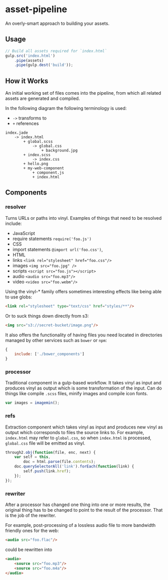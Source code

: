 # asset-pipeline

An overly-smart approach to building your assets.

## Usage

```javascript
// Build all assets required for `index.html`
gulp.src('index.html')
	.pipe(assets)
	.pipe(gulp.dest('build'));
```

## How it Works

An initial working set of files comes into the pipeline, from which all related assets are generated and compiled.

In the following diagram the following terminology is used:

 * `->` transforms to
 * `+` references

```
index.jade
	-> index.html
		+ global.scss
			-> global.css
				+ background.jpg
		+ index.scss
			-> index.css
		+ hello.png
		+ my-web-component
			+ component.js
			+ index.html
```

## Components

### resolver

Turns URLs or paths into vinyl. Examples of things that need to be resolved include:

 * JavaScript
  * require statements `require('foo.js')`
 * CSS
  * import statements `@import url('foo.css')`,
 * HTML
  * links `<link rel="stylesheet" href="foo.css"/>`
  * images `<img src="foo.jpg" />`
  * scripts `<script src="foo.js"></script>`
  * audio `<audio src="foo.mp3"/>`
  * video `<video src="foo.webm"/>`

Using the vinyl-* family offers sometimes interesting effects like being able to use globs:

```html
<link rel="stylesheet" type="text/css" href="styles/**"/>
```

Or to suck things down directly from s3:

```html
<img src="s3://secret-bucket/image.png"/>
```

It also offers the functionality of having files you need located in directories managed by other services such as `bower` or `npm`:

```javascript
{
	include: ['./bower_components']
}
```

### processor

Traditional component in a gulp-based workflow. It takes vinyl as input and produces vinyl as output which is some transformation of the input. Can do things like compile `.scss` files, minify images and compile icon fonts.

```javascript
var images = imagemin();
```

### refs

Extraction component which takes vinyl as input and produces new vinyl as output which corresponds to files the source links to. For example, `index.html` may refer to `global.css`, so when `index.html` is processed, `global.css` file will be emitted as vinyl.

```javascript
through2.obj(function(file, enc, next) {
	var self = this,
		doc = html.parse(file.contents);
	doc.querySelectorAll('link').forEach(function(link) {
		self.push(link.href);
	});
});
```

### rewriter

After a processor has changed one thing into one or more results, the original thing has to be changed to point to the result of the processor. That is the job of the rewriter.

For example, post-processing of a lossless audio file to more bandwidth friendly ones for the web:

```html
<audio src="foo.flac"/>
```

could be rewritten into

```html
<audio>
	<source src="foo.mp3"/>
	<source src="foo.m4a"/>
</audio>
```
